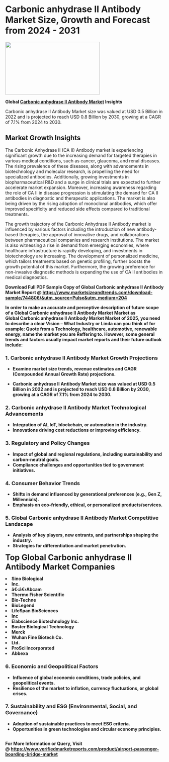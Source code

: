 <H1>Carbonic anhydrase II Antibody Market Size, Growth and Forecast from 2024 - 2031</H1><img class="aligncenter size-medium wp-image-584254" src="https://thirdeyenews.in/wp-content/uploads/2024/09/Global-Market-Research-300x168.jpeg" alt="" width="300" height="168" /><p><strong>Global&nbsp;<a href="https://www.marketsizeandtrends.com/download-sample/744806/&amp;utm_source=Pulse&amp;utm_medium=204">Carbonic anhydrase II Antibody Market</a> Insights</strong></p><p>Carbonic anhydrase II Antibody Market size was valued at USD 0.5 Billion in 2022 and is projected to reach USD 0.8 Billion by 2030, growing at a CAGR of 7.1% from 2024 to 2030.</p><p><h2>Market Growth Insights</h2> The Carbonic Anhydrase II (CA II) Antibody market is experiencing significant growth due to the increasing demand for targeted therapies in various medical conditions, such as cancer, glaucoma, and renal diseases. The rising prevalence of these diseases, along with advancements in biotechnology and molecular research, is propelling the need for specialized antibodies. Additionally, growing investments in biopharmaceutical R&D and a surge in clinical trials are expected to further accelerate market expansion. Moreover, increasing awareness regarding the role of CA II in disease progression is stimulating the demand for CA II antibodies in diagnostic and therapeutic applications. The market is also being driven by the rising adoption of monoclonal antibodies, which offer improved specificity and reduced side effects compared to traditional treatments. <p><strong></strong></p> The growth trajectory of the Carbonic Anhydrase II Antibody market is influenced by various factors including the introduction of new antibody-based therapies, the approval of innovative drugs, and collaborations between pharmaceutical companies and research institutions. The market is also witnessing a rise in demand from emerging economies, where healthcare infrastructure is rapidly developing, and investments in biotechnology are increasing. The development of personalized medicine, which tailors treatments based on genetic profiling, further boosts the growth potential of this market. Furthermore, the growing preference for non-invasive diagnostic methods is expanding the use of CA II antibodies in medical diagnostics. <p><strong></p><p><span class=""><strong>Download Full PDF Sample Copy of Global Carbonic anhydrase II Antibody Market Report</strong> @ <a href="https://www.marketsizeandtrends.com/download-sample/744806/&amp;utm_source=Pulse&amp;utm_medium=204" target="_blank">https://www.marketsizeandtrends.com/download-sample/744806/&amp;utm_source=Pulse&amp;utm_medium=204</a></span></p><p>In order to make an accurate and perceptive description of future scope of a Global&nbsp;Carbonic anhydrase II Antibody Market Market as Global&nbsp;Carbonic anhydrase II Antibody Market Market of 2025, you need to describe a clear Vision &ndash; What Industry or Linda can you think of for example: Quote from a Technology, healthcare, automotive, renewable energy, name the market you are Reffering to. However, some general trends and factors usually impact market reports and their future outlook include:</p><h3>1.&nbsp;<strong>Carbonic anhydrase II Antibody Market Growth Projections</strong></h3><ul><li>Examine market size trends, revenue estimates and CAGR (Compounded Annual Growth Rate) projections.</li><li><p>Carbonic anhydrase II Antibody Market size was valued at USD 0.5 Billion in 2022 and is projected to reach USD 0.8 Billion by 2030, growing at a CAGR of 7.1% from 2024 to 2030.</p></li></ul><h3>2.&nbsp;<strong>Carbonic anhydrase II Antibody Market Technological Advancements</strong></h3><ul><li>Integration of AI, IoT, blockchain, or automation in the industry.</li><li>Innovations driving cost reductions or improving efficiency.</li></ul><h3>3.&nbsp;<strong>Regulatory and Policy Changes</strong></h3><ul><li>Impact of global and regional regulations, including sustainability and carbon-neutral goals.</li><li>Compliance challenges and opportunities tied to government initiatives.</li></ul><h3>4.&nbsp;<strong>Consumer Behavior Trends</strong></h3><ul><li>Shifts in demand influenced by generational preferences (e.g., Gen Z, Millennials).</li><li>Emphasis on eco-friendly, ethical, or personalized products/services.</li></ul><h3>5.&nbsp;<strong>Global Carbonic anhydrase II Antibody Market Competitive Landscape</strong></h3><ul><li>Analysis of key players, new entrants, and partnerships shaping the industry.</li><li>Strategies for differentiation and market penetration.</li></ul><p data-pm-slice="1 1 []"><span style="color: inherit; font-family: inherit; font-size: 25px;">Top Global Carbonic anhydrase II Antibody Market Companies</span></p><div class="" data-test-id=""><p><li>Sino Biological</li><li> Inc.</li><li> â€‹â€‹Abcam</li><li> Thermo Fisher Scientific</li><li> Bio-Techne</li><li> BioLegend</li><li> LifeSpan BioSciences</li><li> Inc</li><li> Elabscience Biotechnology Inc.</li><li> Boster Biological Technology</li><li> Merck</li><li> Wuhan Fine Biotech Co.</li><li> Ltd.</li><li> ProSci Incorporated</li><li> Abbexa</li></p></div><h3>6.&nbsp;<strong>Economic and Geopolitical Factors</strong></h3><ul><li>Influence of global economic conditions, trade policies, and geopolitical events.</li><li>Resilience of the market to inflation, currency fluctuations, or global crises.</li></ul><h3>7.&nbsp;<strong>Sustainability and ESG (Environmental, Social, and Governance)</strong></h3><ul><li>Adoption of sustainable practices to meet ESG criteria.</li><li>Opportunities in green technologies and circular economy principles.</li></ul><h2><strong style="font-size: 14px;">For More Information or Query, Visit @&nbsp;</strong><a style="background-color: #ffffff; font-size: 14px;" href="https://www.marketsizeandtrends.com/report/carbonic-anhydrase-ii-antibody-market/" target="_blank">https://www.verifiedmarketreports.com/product/airport-passenger-boarding-bridge-market</a></h2>
